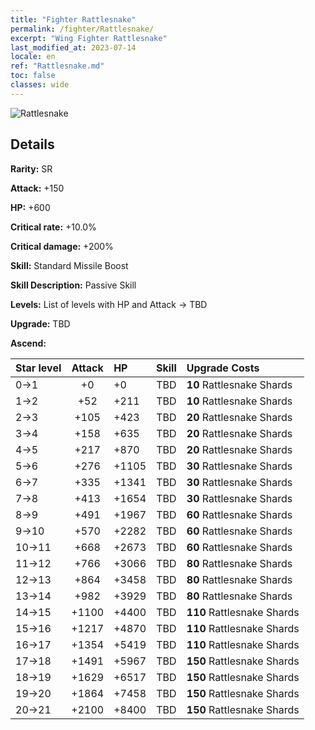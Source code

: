 ```yaml
---
title: "Fighter Rattlesnake"
permalink: /fighter/Rattlesnake/
excerpt: "Wing Fighter Rattlesnake"
last_modified_at: 2023-07-14
locale: en
ref: "Rattlesnake.md"
toc: false
classes: wide
---
```



 ![Rattlesnake](/images/ship/fj_img13.png)

## Details

 **Rarity:** SR 

 **Attack:** +150

 **HP:** +600

 **Critical rate:** +10.0%

 **Critical damage:** +200%

 **Skill:** Standard Missile Boost

 **Skill Description:**  Passive Skill

 **Levels:**  List of levels with HP and Attack -> TBD

 **Upgrade:**  TBD

 **Ascend:**  

  |  Star level | Attack | HP |  Skill | Upgrade Costs |
  |:------|:----:|:------|:-------:|:-------------------|
  | 0->1  | +0  | +0  | TBD  | **10** Rattlesnake Shards |
  | 1->2  | +52  | +211  | TBD  | **10** Rattlesnake Shards |
  | 2->3  | +105  | +423  | TBD  | **20** Rattlesnake Shards |
  | 3->4  | +158  | +635  | TBD  | **20** Rattlesnake Shards |
  | 4->5  | +217  | +870  | TBD  | **20** Rattlesnake Shards |
  | 5->6  | +276  | +1105  | TBD  | **30** Rattlesnake Shards |
  | 6->7  | +335  | +1341  | TBD  | **30** Rattlesnake Shards |
  | 7->8  | +413  | +1654  | TBD  | **30** Rattlesnake Shards |
  | 8->9  | +491  | +1967  | TBD  | **60** Rattlesnake Shards |
  | 9->10  | +570  | +2282  | TBD  | **60** Rattlesnake Shards |
  | 10->11  | +668  | +2673  | TBD  | **60** Rattlesnake Shards |
  | 11->12  | +766  | +3066  | TBD  | **80** Rattlesnake Shards |
  | 12->13  | +864  | +3458  | TBD  | **80** Rattlesnake Shards |
  | 13->14  | +982  | +3929  | TBD  | **80** Rattlesnake Shards |
  | 14->15  | +1100  | +4400  | TBD  | **110** Rattlesnake Shards |
  | 15->16  | +1217  | +4870  | TBD  | **110** Rattlesnake Shards |
  | 16->17  | +1354  | +5419  | TBD  | **110** Rattlesnake Shards |
  | 17->18  | +1491  | +5967  | TBD  | **150** Rattlesnake Shards |
  | 18->19  | +1629  | +6517  | TBD  | **150** Rattlesnake Shards |
  | 19->20  | +1864  | +7458  | TBD  | **150** Rattlesnake Shards |
  | 20->21  | +2100  | +8400  | TBD  | **150** Rattlesnake Shards |

